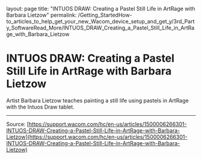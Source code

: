 layout: page
title: "INTUOS DRAW: Creating a Pastel Still Life in ArtRage with Barbara Lietzow"
permalink: /Getting_StartedHow-to_articles_to_help_get_your_new_Wacom_device_setup_and_get_y/3rd_Party_SoftwareRead_More/INTUOS_DRAW_Creating_a_Pastel_Still_Life_in_ArtRage_with_Barbara_Lietzow

# INTUOS DRAW: Creating a Pastel Still Life in ArtRage with Barbara Lietzow

Artist Barbara Lietzow teaches painting a still life using pastels in ArtRage with the Intuos Draw tablet.

---
Source: [https://support.wacom.com/hc/en-us/articles/1500006266301-INTUOS-DRAW-Creating-a-Pastel-Still-Life-in-ArtRage-with-Barbara-Lietzow](https://support.wacom.com/hc/en-us/articles/1500006266301-INTUOS-DRAW-Creating-a-Pastel-Still-Life-in-ArtRage-with-Barbara-Lietzow)

